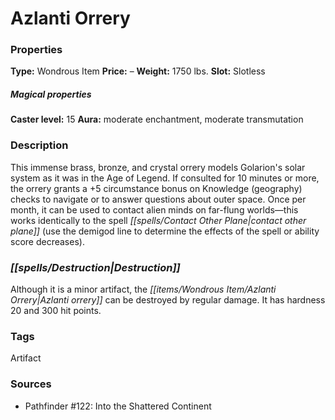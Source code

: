 ﻿---
Title: "Azlanti Orrery"
Type: "Wondrous Item"
Price: "–"
Weight: "1750 lbs."
Slot: "Slotless"
Caster level: "15"
Aura: "moderate enchantment, moderate transmutation"
Description: |
  "This immense brass, bronze, and crystal orrery models Golarion's solar system as it was in the Age of Legend. If consulted for 10 minutes or more, the orrery grants a +5 circumstance bonus on Knowledge (geography) checks to navigate or to answer questions about outer space. Once per month, it can be used to contact alien minds on far-flung worlds—this works identically to the spell _contact other plane_ (use the demigod line to determine the effects of the spell or ability score decreases)."
Destruction: |
  "Although it is a minor artifact, the _Azlanti orrery_ can be destroyed by regular damage. It has hardness 20 and 300 hit points."
Sources: "['Pathfinder #122: Into the Shattered Continent']"
---

# Azlanti Orrery

### Properties

**Type:** Wondrous Item **Price:** – **Weight:** 1750 lbs. **Slot:** Slotless

##### Magical properties

**Caster level:** 15 **Aura:** moderate enchantment, moderate transmutation

### Description

This immense brass, bronze, and crystal orrery models Golarion's solar system as it was in the Age of Legend. If consulted for 10 minutes or more, the orrery grants a +5 circumstance bonus on Knowledge (geography) checks to navigate or to answer questions about outer space. Once per month, it can be used to contact alien minds on far-flung worlds—this works identically to the spell _[[spells/Contact Other Plane|contact other plane]]_ (use the demigod line to determine the effects of the spell or ability score decreases).

### _[[spells/Destruction|Destruction]]_

Although it is a minor artifact, the _[[items/Wondrous Item/Azlanti Orrery|Azlanti orrery]]_ can be destroyed by regular damage. It has hardness 20 and 300 hit points.

### Tags

Artifact

### Sources

* Pathfinder #122: Into the Shattered Continent